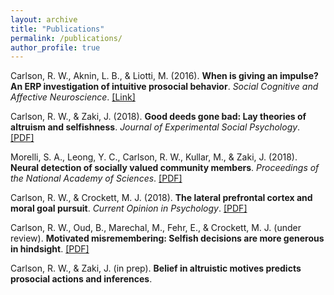 ```yaml
---
layout: archive
title: "Publications"
permalink: /publications/
author_profile: true
---
```


<p>
Carlson, R. W., Aknin, L. B., & Liotti, M. (2016). <strong>When is giving an impulse? An ERP investigation of intuitive prosocial behavior</strong>. <em>Social Cognitive and Affective Neuroscience</em>.
<a href="https://academic.oup.com/scan/article/11/7/1121/1753464">[Link]</a>
</p>

<p>
Carlson, R. W., & Zaki, J. (2018). <strong>Good deeds gone bad: Lay theories of altruism and selfishness</strong>. <em>Journal of Experimental Social Psychology</em>.
<a href="http://ssnl.stanford.edu/sites/default/files/pdf/carlsonZaki_layTheories_inpress_0.pdf?width=85%&height=85%&iframe=true">[PDF]</a>
</p>

<p>
Morelli, S. A., Leong, Y. C., Carlson, R. W., Kullar, M., & Zaki, J. (2018). <strong>Neural detection of socially valued community members</strong>. <em>Proceedings of the National Academy of Sciences</em>.
<a href="http://ssnl.stanford.edu/sites/default/files/pdf/Morelli%20et%20al_in%20press_PNAS.pdf?width=85%&height=85%&iframe=true">[PDF]</a>
</p>

 <p>
Carlson, R. W., & Crockett, M. J. (2018). <strong>The lateral prefrontal cortex and moral goal pursuit</strong>. <em>Current Opinion in Psychology</em>.
<a href="https://static1.squarespace.com/static/538ca3ade4b090f9ef331978/t/5bc8db67e5e5f0da97432b84/1539890024330/1-s2.0-S2352250X18300034-main.pdf">[PDF]</a>
</p> 

<p>
Carlson, R. W., Oud, B., Marechal, M., Fehr, E., & Crockett, M. J. (under review). <strong>Motivated misremembering: Selfish decisions are more generous in hindsight</strong>.
<a href="https://www.researchgate.net/profile/Ryan_Carlson4/publication/330574904_Motivated_misremembering_selfish_decisions_are_more_generous_in_hindsight/links/5c4c87a9458515a4c7424ba6/Motivated-misremembering-selfish-decisions-are-more-generous-in-hindsight.pdf">[PDF]</a>
</p>
 
<p>
Carlson, R. W., & Zaki, J. (in prep). <strong>Belief in altruistic motives predicts prosocial actions and inferences</strong>.
</p>
